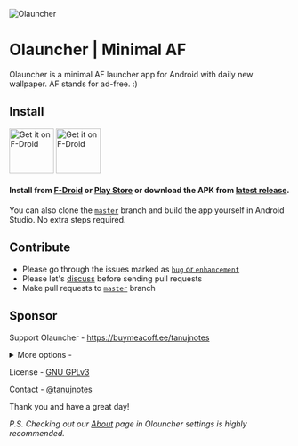 ![Olauncher](https://repository-images.githubusercontent.com/278638069/db0acb80-661b-11eb-803e-926cae5dccb4)


# Olauncher | Minimal AF
Olauncher is a minimal AF launcher app for Android with daily new wallpaper. AF stands for ad-free. :)

## Install
[<img src="https://fdroid.gitlab.io/artwork/badge/get-it-on.png"
    alt="Get it on F-Droid"
    height="80">](https://f-droid.org/packages/app.olauncher)
[<img src="https://play.google.com/intl/en_us/badges/static/images/badges/en_badge_web_generic.png"
    alt="Get it on F-Droid"
    height="80">](https://play.google.com/store/apps/details?id=app.olauncher)

#### Install from [F-Droid](https://f-droid.org/packages/app.olauncher) or [Play Store](https://play.google.com/store/apps/details?id=app.olauncher) or download the APK from [latest release](https://github.com/tanujnotes/Olauncher/releases/).

You can also clone the [`master`](https://github.com/tanujnotes/olauncher/tree/master) branch and build the app yourself in Android Studio. No extra steps required.

## Contribute
* Please go through the issues marked as [`bug` or `enhancement`](https://github.com/tanujnotes/Olauncher/issues?q=is%3Aissue+is%3Aopen+label%3Abug%2Cenhancement+)
* Please let's [discuss](https://github.com/tanujnotes/Olauncher/discussions) before sending pull requests
* Make pull requests to [`master`](https://github.com/tanujnotes/olauncher) branch

## Sponsor
Support Olauncher - https://buymeacoff.ee/tanujnotes
<details>
    <summary>More options -</summary>
    
  * Etheruem: `0xcBb95AF4D76fba34bf8D1808905BF5365239E2ba`
  * Bitcoin: `33VFtQSa6HZr2FZphmNA5jZ9fEKPNbeEmL`
  * Monero: `46bCqsiEtqj4p48HbQjw4c6RVtWeN59Uy4NBGGferBe7HEFKoskBbouFuuTxKvhTXhNuXQbLiEUFCaeMDTrfBGK7Qhp3dRn`
  * Paypal: [paypal.me/tanujnotes](https://paypal.me/tanujnotes)

</details>


License - [GNU GPLv3](https://www.gnu.org/licenses/gpl-3.0.en.html)

Contact - [@tanujnotes](https://twitter.com/tanujnotes)

Thank you and have a great day!

*P.S. Checking out our [About](https://tanujnotes.notion.site/Olauncher-Minimal-AF-4843e398b05a455bb521b0665b26fbcd) page in Olauncher settings is highly recommended.*
